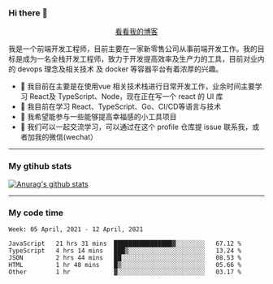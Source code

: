 ### Hi there 👋

<p align="center">
  <a href="https://real-jacket.github.io/">看看我的博客</a>
</p>

我是一个前端开发工程师，目前主要在一家新零售公司从事前端开发工作。我的目标是成为一名全栈开发工程师，致力于开发提高效率及生产力的工具，目前对业内的 devops 理念及相关技术 及 docker 等容器平台有着浓厚的兴趣。

- 🔭 我目前在主要是在使用vue 相关技术栈进行日常开发工作，业余时间主要学习 React及 TypeScript、Node，现在正在写一个 react 的 UI 库 
- 🌱 我目前在学习 React、TypeScript、Go、CI/CD等语言与技术
- 👯 我希望能参与一些能够提高幸福感的小工具项目
- 💬 我们可以一起交流学习，可以通过在这个 profile 仓库提 issue 联系我，或者加我的微信(wechat）

***

### My gtihub stats

[![Anurag's github stats](https://github-readme-stats.vercel.app/api?username=real-jacket)](https://github.com/anuraghazra/github-readme-stats)

***

### My code time

<!--START_SECTION:waka-->
```text
Week: 05 April, 2021 - 12 April, 2021

JavaScript   21 hrs 31 mins  ████████████████▓░░░░░░░░   67.12 % 
TypeScript   4 hrs 14 mins   ███▒░░░░░░░░░░░░░░░░░░░░░   13.24 % 
JSON         2 hrs 44 mins   ██░░░░░░░░░░░░░░░░░░░░░░░   08.53 % 
HTML         1 hr 48 mins    █▒░░░░░░░░░░░░░░░░░░░░░░░   05.66 % 
Other        1 hr            ▓░░░░░░░░░░░░░░░░░░░░░░░░   03.17 % 
```
<!--END_SECTION:waka-->
